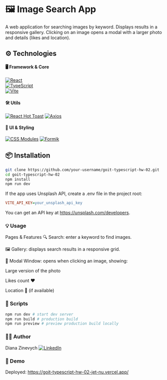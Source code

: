# 🖼️ Image Search App

A web application for searching images by keyword. Displays results in a responsive gallery. Clicking on an image opens a modal with a larger photo and details (likes and location).

## ⚙️ Technologies

#### 🖥 Framework & Core

[![React](https://img.shields.io/badge/React-61DAFB?style=flat&logo=react&logoColor=black)](https://react.dev/)  
[![TypeScript](https://img.shields.io/badge/TypeScript-3178C6?style=flat&logo=typescript&logoColor=white)](https://www.typescriptlang.org/)  
[![Vite](https://img.shields.io/badge/Vite-646CFF?style=flat&logo=vite&logoColor=white)](https://vitejs.dev/)

#### 🛠 Utils

[![React Hot Toast](https://img.shields.io/badge/React_Hot_Toast-FFDD00?style=flat)](https://react-hot-toast.com/)
[![Axios](https://img.shields.io/badge/Axios-5A29E4?style=flat)](https://axios-http.com/)

#### 🎨 UI & Styling

[![CSS Modules](https://img.shields.io/badge/CSS%20Modules-264de4?style=flat&logo=css3&logoColor=white)](https://github.com/css-modules/css-modules)
[![Formik](https://img.shields.io/badge/Formik-FF5733?style=flat)](https://formik.org/)

## 📦 Installation

```bash
git clone https://github.com/your-username/goit-typescript-hw-02.git
cd goit-typescript-hw-02
npm install
npm run dev
```

If the app uses Unsplash API, create a .env file in the project root:

```ini
VITE_API_KEY=your_unsplash_api_key
```

You can get an API key at https://unsplash.com/developers.

### 💡 Usage

Pages & Features
🔍 Search: enter a keyword to find images.

🖼 Gallery: displays search results in a responsive grid.

📌 Modal Window: opens when clicking an image, showing:

Large version of the photo

Likes count ❤️

Location 📍 (if available)

### 🚀 Scripts

```bash
npm run dev # start dev server
npm run build # production build
npm run preview # preview production build locally
```

### 👨‍💻 Author

Diana Zinevych
[![LinkedIn](https://img.shields.io/badge/LinkedIn-0077B5?logo=linkedin&logoColor=white)](https://www.linkedin.com/in/diana-zinevych/)

### 🔗 Demo

Deployed: https://goit-typescript-hw-02-jet-nu.vercel.app/
